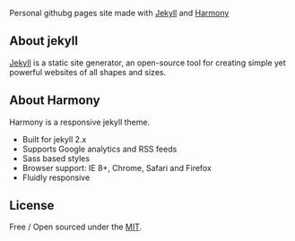 Personal githubg pages site made with [Jekyll](http://jekyllrb.com/) and [Harmony](https://github.com/gayanvirajith/harmony)

## About jekyll

[Jekyll](http://jekyllrb.com/) is a static site generator, an open-source tool for creating simple yet powerful websites of all shapes and sizes.

## About Harmony

Harmony is a responsive jekyll theme.

- Built for jekyll 2.x
- Supports Google analytics and RSS feeds
- Sass based styles
- Browser support: IE 8+, Chrome, Safari and Firefox
- Fluidly responsive

## License

Free / Open sourced under the
[MIT](https://github.com/taher435/taher435.github.io/blob/master/LICENSE.md).

